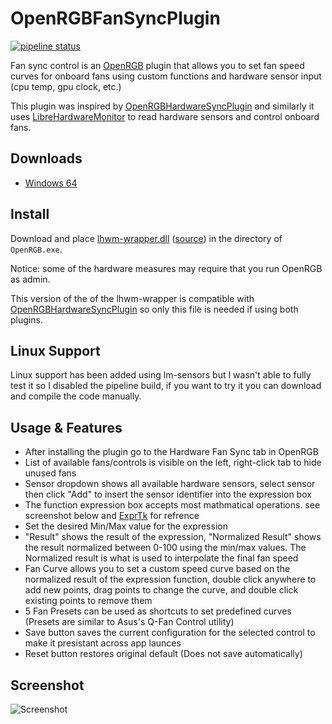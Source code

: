 # OpenRGBFanSyncPlugin

[![pipeline status](https://gitlab.com/ShadyNawara/openrgbfansyncplugin/badges/master/pipeline.svg)](https://gitlab.com/ShadyNawara/openrgbfansyncplugin/-/commits/master)

Fan sync control is an [OpenRGB](https://gitlab.com/CalcProgrammer1/OpenRGB) plugin that allows you to set fan speed curves for onboard fans using custom functions and hardware sensor input (cpu temp, gpu clock, etc.)

This plugin was inspired by [OpenRGBHardwareSyncPlugin](https://gitlab.com/OpenRGBDevelopers/OpenRGBHardwareSyncPlugin) and similarly it uses [LibreHardwareMonitor](https://github.com/LibreHardwareMonitor/LibreHardwareMonitor) to read hardware sensors and control onboard fans.

## Downloads

* [Windows 64](https://gitlab.com/ShadyNawara/openrgbfansyncplugin/-/jobs/artifacts/master/download?job=Windows%2064)

## Install

Download and place [lhwm-wrapper.dll](https://gitlab.com/ShadyNawara/openrgbfansyncplugin/-/blob/master/dependencies/lhwm-cpp-wrapper/x64/Release/lhwm-wrapper.dll)  ([source](https://gitlab.com/ShadyNawara/lhwm-wrapper)) in the directory of `OpenRGB.exe`.

Notice: some of the hardware measures may require that you run OpenRGB as admin.

This version of the of the lhwm-wrapper is compatible with [OpenRGBHardwareSyncPlugin](https://gitlab.com/OpenRGBDevelopers/OpenRGBHardwareSyncPlugin) so only this file is needed if using both plugins.

## Linux Support
Linux support has been added using lm-sensors but I wasn't able to fully test it so I disabled the pipeline build, if you want to try it you can download and compile the code manually.

## Usage & Features
* After installing the plugin go to the Hardware Fan Sync tab in OpenRGB
* List of available fans/controls is visible on the left, right-click tab to hide unused fans
* Sensor dropdown shows all available hardware sensors, select sensor then click "Add" to insert the sensor identifier into the expression box
* The function expression box accepts most mathmatical operations. see screenshot below and [ExprTk](http://www.partow.net/programming/exprtk/index.html#simpleexample01) for refrence
* Set the desired Min/Max value for the expression
* "Result" shows the result of the expression, "Normalized Result" shows the result normalized between 0-100 using the min/max values. The Normalized result is what is used to interpolate the final fan speed
* Fan Curve allows you to set a custom speed curve based on the normalized result of the expression function, double click anywhere to add new points, drag points to change the curve, and double click existing points to remove them
* 5 Fan Presets can be used as shortcuts to set predefined curves (Presets are similar to Asus's Q-Fan Control utility)
* Save button saves the current configuration for the selected control to make it presistant across app launces
* Reset button restores original default (Does not save automatically)

## Screenshot
![Screenshot](https://gitlab.com/ShadyNawara/openrgbfansyncplugin/-/raw/master/Screenshot.png)
